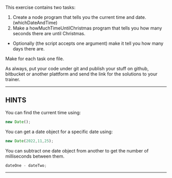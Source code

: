 This exercise contains two tasks:

1. Create a node program that tells you the current time and date. (whichDateAndTime)
2. Make a howMuchTimeUntilChristmas program that tells you how many seconds there are until Christmas.
 - Optionally (the script accepts one argument) make it tell you how many days there are.

Make for each task one file.

As always, put your code under git and publish your stuff on github, bitbucket or another plattform and send the link for the solutions to your trainer.


----------------------------------------------------------------------
## HINTS

You can find the current time using:

```js
new Date();
```

You can get a date object for a specific date using:

```js
new Date(2022,11,25);
```

You can subtract one date object from another to get the number of milliseconds between them.

```js
dateOne - dateTwo;
```

----------------------------------------------------------------------
